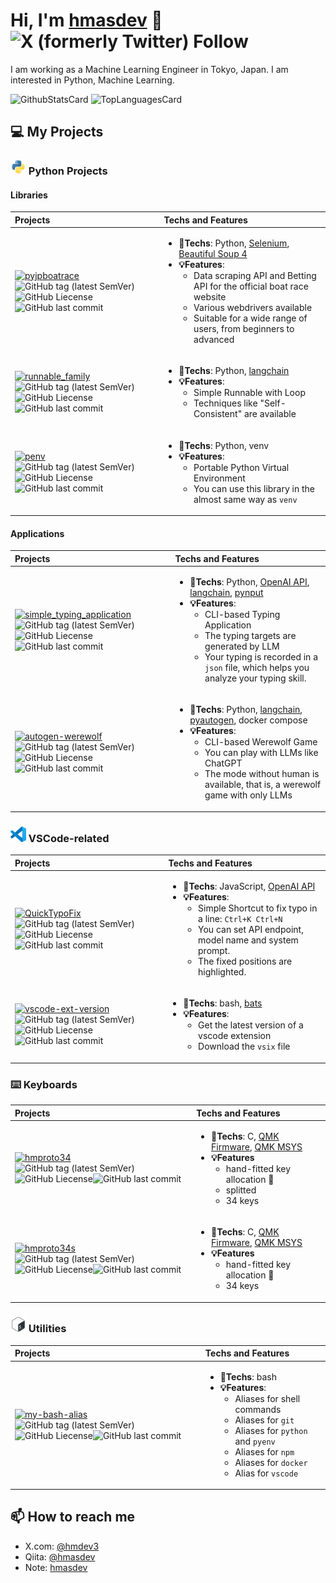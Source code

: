 # Hi, I'm [hmasdev](https://github.com/hmasdev) 👋 ![X (formerly Twitter) Follow](https://img.shields.io/twitter/follow/hmdev3)

I am working as a Machine Learning Engineer in Tokyo, Japan.
I am interested in Python, Machine Learning.

![GithubStatsCard](https://github-readme-stats.vercel.app/api?username=hmasdev&theme=tokyonight&show_icons=true&include_all_commits=true)
![TopLanguagesCard](https://github-readme-stats.vercel.app/api/top-langs/?username=hmasdev&layout=donut&theme=tokyonight)

## 💻 My Projects

### <img src="https://raw.githubusercontent.com/devicons/devicon/master/icons/python/python-original.svg" alt="python" width="25" height="25"/> Python Projects

#### Libraries

| Projects | Techs and Features |
| :--- | :--- |
|[![pyjpboatrace](https://github-readme-stats.vercel.app/api/pin/?username=hmasdev&repo=pyjpboatrace&theme=tokyonight&show_owner=true)](https://github.com/hmasdev/pyjpboatrace)<br>![GitHub tag (latest SemVer)](https://img.shields.io/github/v/tag/hmasdev/pyjpboatrace?sort=semver)![GitHub Liecense](https://img.shields.io/github/license/hmasdev/pyjpboatrace)![GitHub last commit](https://img.shields.io/github/last-commit/hmasdev/pyjpboatrace)|<ul><li><b>🔧Techs</b>: Python, <a href="https://github.com/seleniumhq/selenium">Selenium</a>, <a href="https://www.crummy.com/software/BeautifulSoup/">Beautiful Soup 4</a></li><li><b>💡Features</b>: <ul><li>Data scraping API and Betting API for the official boat race website</li><li>Various webdrivers available</li><li>Suitable for a wide range of users, from beginners to advanced</li></ul></li></ul>|
|[![runnable_family](https://github-readme-stats.vercel.app/api/pin/?username=hmasdev&repo=runnable_family&theme=tokyonight&show_owner=true)](https://github.com/hmasdev/runnable_family)<br>![GitHub tag (latest SemVer)](https://img.shields.io/github/v/tag/hmasdev/runnable_family?sort=semver)![GitHub Liecense](https://img.shields.io/github/license/hmasdev/runnable_family)![GitHub last commit](https://img.shields.io/github/last-commit/hmasdev/runnable_family)|<ul><li><b>🔧Techs</b>: Python, <a href="https://github.com/langchain-ai/langchain">langchain</a></li><li><b>💡Features</b>:<ul><li>Simple Runnable with Loop</li><li>Techniques like "Self-Consistent" are available</li></ul></li></ul>|
|[![penv](https://github-readme-stats.vercel.app/api/pin/?username=hmasdev&repo=penv&theme=tokyonight&show_owner=true)](https://github.com/hmasdev/penv)<br>![GitHub tag (latest SemVer)](https://img.shields.io/github/v/tag/hmasdev/penv?sort=semver)![GitHub Liecense](https://img.shields.io/github/license/hmasdev/penv)![GitHub last commit](https://img.shields.io/github/last-commit/hmasdev/penv)|<ul><li><b>🔧Techs</b>: Python, venv</li><li><b>💡Features</b>:<ul><li>Portable Python Virtual Environment</li><li>You can use this library in the almost same way as `venv`</li></ul></li></ul>|

#### Applications

| Projects | Techs and Features |
| :--- | :--- |
|[![simple_typing_application](https://github-readme-stats.vercel.app/api/pin/?username=hmasdev&repo=simple_typing_application&theme=tokyonight&show_owner=true)](https://github.com/hmasdev/simple_typing_application)<br>![GitHub tag (latest SemVer)](https://img.shields.io/github/v/tag/hmasdev/simple_typing_application?sort=semver)![GitHub Liecense](https://img.shields.io/github/license/hmasdev/simple_typing_application)![GitHub last commit](https://img.shields.io/github/last-commit/hmasdev/simple_typing_application)|<ul><li><b>🔧Techs</b>: Python, <a href="https://openai.com/blog/openai-api">OpenAI API</a>, <a href="https://github.com/langchain-ai/langchain">langchain</a>, <a href="https://github.com/moses-palmer/pynput">pynput</a></li><li><b>💡Features</b>:<ul><li>CLI-based Typing Application</li><li>The typing targets are generated by LLM</li><li>Your typing is recorded in a `json` file, which helps you analyze your typing skill.</li></ul></li></ul>|
|[![autogen-werewolf](https://github-readme-stats.vercel.app/api/pin/?username=hmasdev&repo=autogen-werewolf&theme=tokyonight&show_owner=true)](https://github.com/hmasdev/autogen-werewolf)<br>![GitHub tag (latest SemVer)](https://img.shields.io/github/v/tag/hmasdev/autogen-werewolf?sort=semver)![GitHub Liecense](https://img.shields.io/github/license/hmasdev/autogen-werewolf)![GitHub last commit](https://img.shields.io/github/last-commit/hmasdev/autogen-werewolf)|<ul><li><b>🔧Techs</b>: Python, <a href="https://github.com/langchain-ai/langchain">langchain</a>, <a href="https://github.com/microsoft/autogen">pyautogen</a>, docker compose</li><li><b>💡Features</b>:<ul><li>CLI-based Werewolf Game</li><li>You can play with LLMs like ChatGPT</li><li>The mode without human is available, that is, a werewolf game with only LLMs</li></ul></li></ul>|

### <img src="https://raw.githubusercontent.com/devicons/devicon/master/icons/vscode/vscode-original.svg" alt="vscode" width="25" height="25"/> VSCode-related

| Projects | Techs and Features |
| :--- | :--- |
|[![QuickTypoFix](https://github-readme-stats.vercel.app/api/pin/?username=hmasdev&repo=QuickTypoFix&theme=tokyonight&show_owner=true)](https://github.com/hmasdev/QuickTypoFix)<br>![GitHub tag (latest SemVer)](https://img.shields.io/github/v/tag/hmasdev/QuickTypoFix?sort=semver)![GitHub Liecense](https://img.shields.io/github/license/hmasdev/QuickTypoFix)![GitHub last commit](https://img.shields.io/github/last-commit/hmasdev/QuickTypoFix)|<ul><li><b>🔧Techs</b>: JavaScript, <a href="https://openai.com/blog/openai-api">OpenAI API</a></li><li><b>💡Features</b>:<ul><li>Simple Shortcut to fix typo in a line: `Ctrl+K Ctrl+N`</li><li>You can set API endpoint, model name and system prompt.</li><li>The fixed positions are highlighted.</li></ul></li></ul>|
|[![vscode-ext-version](https://github-readme-stats.vercel.app/api/pin/?username=hmasdev&repo=vscode-ext-version&theme=tokyonight&show_owner=true)](https://github.com/hmasdev/vscode-ext-version)<br>![GitHub tag (latest SemVer)](https://img.shields.io/github/v/tag/hmasdev/vscode-ext-version?sort=semver)![GitHub Liecense](https://img.shields.io/github/license/hmasdev/vscode-ext-version)![GitHub last commit](https://img.shields.io/github/last-commit/hmasdev/vscode-ext-version)|<ul><li><b>🔧Techs</b>: bash, <a href="https://github.com/bats-core/bats-core">bats</a></li><li><b>💡Features</b>:<ul><li>Get the latest version of a vscode extension</li><li>Download the `vsix` file</li></ul></li></ul>|

### ⌨️ Keyboards

| Projects | Techs and Features |
| :--- | :--- |
| [![hmproto34](https://github-readme-stats.vercel.app/api/pin/?username=hmasdev&repo=hmproto34&theme=tokyonight&show_owner=true)](https://github.com/hmasdev/hmproto34)<br>![GitHub tag (latest SemVer)](https://img.shields.io/github/v/tag/hmasdev/hmproto34?sort=semver)![GitHub Liecense](https://img.shields.io/github/license/hmasdev/hmproto34)![GitHub last commit](https://img.shields.io/github/last-commit/hmasdev/hmproto34)|<ul><li><b>🔧Techs</b>: C, [QMK Firmware](https://docs.qmk.fm/), [QMK MSYS](https://msys.qmk.fm/)</li><li><b>💡Features</b><ul><li>hand-fitted key allocation :raised_hands:</li><li>splitted</li><li>34 keys</li></ul></li></ul>|
| [![hmproto34s](https://github-readme-stats.vercel.app/api/pin/?username=hmasdev&repo=hmproto34s&theme=tokyonight&show_owner=true)](https://github.com/hmasdev/hmproto34s)<br>![GitHub tag (latest SemVer)](https://img.shields.io/github/v/tag/hmasdev/hmproto34s?sort=semver)![GitHub Liecense](https://img.shields.io/github/license/hmasdev/hmproto34s)![GitHub last commit](https://img.shields.io/github/last-commit/hmasdev/hmproto34s)|<ul><li><b>🔧Techs</b>: C, [QMK Firmware](https://docs.qmk.fm/), [QMK MSYS](https://msys.qmk.fm/)</li><li><b>💡Features</b><ul><li>hand-fitted key allocation :raised_hands:</li><li>34 keys</li></ul></li></ul>|

### <img src="https://raw.githubusercontent.com/devicons/devicon/master/icons/bash/bash-original.svg" alt="bash" width="25" height="25"/> Utilities

| Projects | Techs and Features |
| :--- | :--- |
|[![my-bash-alias](https://github-readme-stats.vercel.app/api/pin/?username=hmasdev&repo=my-bash-alias&theme=tokyonight&show_owner=true)](https://github.com/hmasdev/my-bash-alias)<br>![GitHub tag (latest SemVer)](https://img.shields.io/github/v/tag/hmasdev/my-bash-alias?sort=semver)![GitHub Liecense](https://img.shields.io/github/license/hmasdev/my-bash-alias)![GitHub last commit](https://img.shields.io/github/last-commit/hmasdev/my-bash-alias)|<ul><li><b>🔧Techs</b>: bash</li><li><b>💡Features</b>:<ul><li>Aliases for shell commands</li><li>Aliases for `git`</li><li>Aliases for `python` and `pyenv`</li><li>Aliases for `npm`</li><li>Aliases for `docker`</li><li>Alias for `vscode`</li></ul></li></ul>|

## 📫 How to reach me

- X.com: [@hmdev3](https://twitter.com/hmdev3)
- Qiita: [@hmasdev](https://qiita.com/hmasdev)
- Note: [hmasdev](https://note.com/hmasdev)
